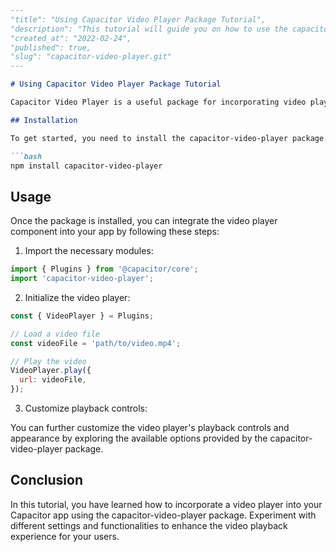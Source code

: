 ```markdown
---
"title": "Using Capacitor Video Player Package Tutorial",
"description": "This tutorial will guide you on how to use the capacitor-video-player package for Capacitor in your app.",
"created_at": "2022-02-24",
"published": true,
"slug": "capacitor-video-player.git"
---

# Using Capacitor Video Player Package Tutorial

Capacitor Video Player is a useful package for incorporating video playback features into your app. This tutorial will provide you with step-by-step instructions on how to utilize the capacitor-video-player package with Capacitor in your project.

## Installation

To get started, you need to install the capacitor-video-player package. You can do this by running the following command:

```bash
npm install capacitor-video-player
```

## Usage

Once the package is installed, you can integrate the video player component into your app by following these steps:

1. Import the necessary modules:

```javascript
import { Plugins } from '@capacitor/core';
import 'capacitor-video-player';
```

2. Initialize the video player:

```javascript
const { VideoPlayer } = Plugins;

// Load a video file
const videoFile = 'path/to/video.mp4';

// Play the video
VideoPlayer.play({
  url: videoFile,
});
```

3. Customize playback controls:

You can further customize the video player's playback controls and appearance by exploring the available options provided by the capacitor-video-player package.

## Conclusion

In this tutorial, you have learned how to incorporate a video player into your Capacitor app using the capacitor-video-player package. Experiment with different settings and functionalities to enhance the video playback experience for your users.
```
```